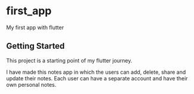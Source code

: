 # first_app

My first app with flutter

## Getting Started

This project is a starting point of my flutter journey.

I have made this notes app in which the users can add, delete, share and update their notes.
Each user can have a separate account and have their own personal notes.




